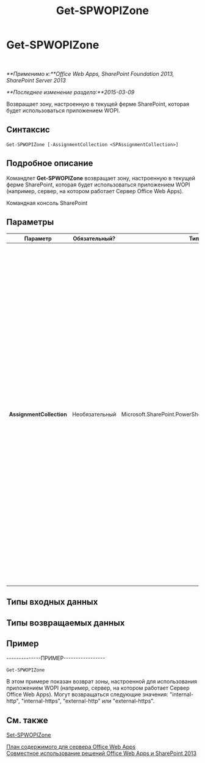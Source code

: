 ﻿---
title: Get-SPWOPIZone
TOCTitle: Get-SPWOPIZone
ms:assetid: 5a37e106-272c-43e9-ae09-20888b296af0
ms:mtpsurl: https://technet.microsoft.com/ru-ru/library/JJ219439(v=office.15)
ms:contentKeyID: 49624484
ms.date: 12/22/2017
mtps_version: v=office.15
ms.translationtype: HT
---

# Get-SPWOPIZone

 

_**Применимо к:**Office Web Apps, SharePoint Foundation 2013, SharePoint Server 2013_

_**Последнее изменение раздела:**2015-03-09_

Возвращает зону, настроенную в текущей ферме SharePoint, которая будет использоваться приложением WOPI.

## Синтаксис

    Get-SPWOPIZone [-AssignmentCollection <SPAssignmentCollection>]

## Подробное описание

Командлет **Get-SPWOPIZone** возвращает зону, настроенную в текущей ферме SharePoint, которая будет использоваться приложением WOPI (например, сервер, на котором работает Сервер Office Web Apps).

Командная консоль SharePoint

## Параметры


<table>
<colgroup>
<col style="width: 25%" />
<col style="width: 25%" />
<col style="width: 25%" />
<col style="width: 25%" />
</colgroup>
<thead>
<tr class="header">
<th>Параметр</th>
<th>Обязательный?</th>
<th>Тип</th>
<th>Описание</th>
</tr>
</thead>
<tbody>
<tr class="odd">
<td><p><strong>AssignmentCollection</strong></p></td>
<td><p>Необязательный</p></td>
<td><p>Microsoft.SharePoint.PowerShell.SPAssignmentCollection</p></td>
<td><p>Управляет объектами в целях надлежащего удаления. При использовании таких объектов, как <strong>SPWeb</strong> и <strong>SPSite</strong>, может расходоваться много памяти. Для их использования в скриптах Windows PowerShell требуется надлежащее управление памятью. Вы можете назначать объекты <strong>SPAssignment</strong> переменной, а также удалять ненужные объекты, чтобы освободить память. Объекты <strong>SPWeb</strong>, <strong>SPSite</strong> и <strong>SPSiteAdministration</strong> удаляются автоматически, если не используется коллекция назначений или параметр <strong>Global</strong>.</p>
<div class="alert">
<table>
<thead>
<tr class="header">
<th><img src="images/JJ219451.note(Office.15).gif" title="Примечание" alt="Примечание" /><strong>Примечание</strong></th>
</tr>
</thead>
<tbody>
<tr class="odd">
<td>При использовании параметра <strong>Global</strong> все объекты содержатся в глобальном хранилище. Если объекты не используются сразу или удаляются с помощью команды <strong>Stop-SPAssignment</strong>, может возникнуть нехватка памяти.</td>
</tr>
</tbody>
</table>

</div>
<p></p></td>
</tr>
</tbody>
</table>


## Типы входных данных

## Типы возвращаемых данных

## Пример

\--------------ПРИМЕР-----------------

    Get-SPWOPIZone

В этом примере показан возврат зоны, настроенной для использования приложением WOPI (например, сервер, на котором работает Сервер Office Web Apps). Могут возвращаться следующие значения: "internal-http", "internal-https", "external-http" или "external-https".

## См. также


[Set-SPWOPIZone](set-spwopizone.md)  


[План содержимого для сервера Office Web Apps](content-roadmap-for-office-web-apps-server.md)  
[Совместное использование решений Office Web Apps и SharePoint 2013](use-office-web-apps-with-sharepoint-2013.md)

